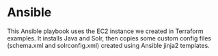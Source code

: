 # Ansible

This Ansible playbook uses the EC2 instance we created in Terraform examples. It installs Java and Solr, then copies some custom config files (schema.xml and solrconfig.xml) created using Ansible jinja2 templates.
